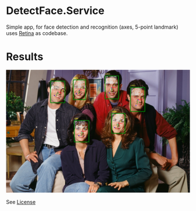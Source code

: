 # DetectFace.Service

Simple app, for face detection and recognition (axes, 5-point landmark) uses [Retina](https://github.com/fel88/Retina) as codebase.

# Results
![result](https://github.com/vov4uk/DetectFace.Service/blob/main/result.jpg)

See [License](https://github.com/vov4uk/DetectFace.Service/blob/main/LICENSE)